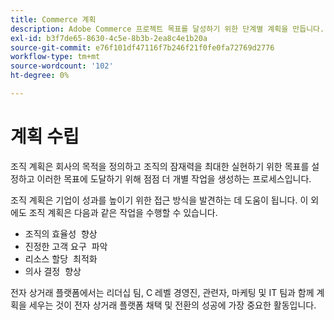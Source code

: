 ```yaml
---
title: Commerce 계획
description: Adobe Commerce 프로젝트 목표를 달성하기 위한 단계별 계획을 만듭니다.
exl-id: b3f7de65-8630-4c5e-8b3b-2ea8c4e1b20a
source-git-commit: e76f101df47116f7b246f21f0fe0fa72769d2776
workflow-type: tm+mt
source-wordcount: '102'
ht-degree: 0%

---
```


# 계획 수립

조직 계획은 회사의 목적을 정의하고 조직의 잠재력을 최대한 실현하기 위한 목표를 설정하고 이러한 목표에 도달하기 위해 점점 더 개별 작업을 생성하는 프로세스입니다.

조직 계획은 기업이 성과를 높이기 위한 접근 방식을 발견하는 데 도움이 됩니다. 이 외에도 조직 계획은 다음과 같은 작업을 수행할 수 있습니다&#x200B;.

- 조직의 효율성 &#x200B; 향상
- 진정한 고객 요구 &#x200B; 파악
- 리소스 할당 &#x200B; 최적화
- 의사 결정 &#x200B; 향상

전자 상거래 플랫폼에서는 리더십 팀, C 레벨 경영진, 관련자, 마케팅 및 IT 팀과 함께 계획을 세우는 것이 전자 상거래 플랫폼 채택 및 전환의 성공에 가장 중요한 활동입니다.
